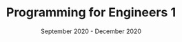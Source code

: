 ---
title: "Programming for Engineers 1"
collection: teaching
type: "Teaching Assistant"
permalink: /teaching/teaching-1
venue: "University of the West Indies, Engineering"
date: September 2020 - December 2020
location: "Kingston, Jamaica"
---